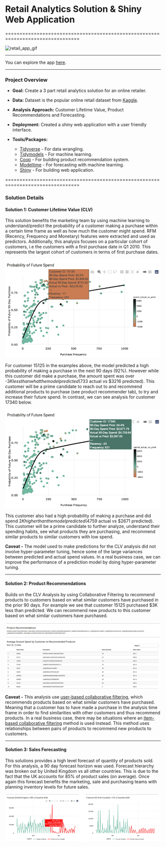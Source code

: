 # __Retail Analytics Solution & Shiny Web Application__

================================================================================


![retail_app_gif](https://user-images.githubusercontent.com/62886078/209420767-38d5caeb-2a4d-4963-abba-3e798ab2e66a.gif)

---

You can explore the app [here](https://lucas-okwudishu.shinyapps.io/retail_analytics_app/?_ga=2.49474470.1083565314.1671884117-498138199.1665930622).

---

### __Project Overview__
* __Goal:__ Create a 3 part retail analytics solution for an online retailer. 
* __Data:__ Dataset is the popular online retail dataset from [Kaggle](https://www.kaggle.com/datasets/mashlyn/online-retail-ii-uci).
* __Analysis Approach:__ Customer Lifetime Value, Product Recommendations and Forecasting.
* __Deployment:__ Created a shiny web application with a user friendly interface.
* __Tools/Packages:__

    * [Tidyverse](https://www.tidyverse.org) - For data wrangling.
    * [Tidymodels](https://www.tidymodels.org) - For machine learning.
    * [Coop](https://cran.r-project.org/web/packages/coop/index.html) - 
    For building product recommendation system.
    * [Modeltime](https://business-science.github.io/modeltime/) - 
    For forecasting with machine learning.
    * [Shiny](https://shiny.rstudio.com) - For building web application.


================================================================================

### __Solution Details__

#### __Solution 1: Customer Lifetime Value (CLV)__ 
This solution benefits the marketing team by using machine learning to 
understand/predict the probability of a customer making a purchase
within a certain time frame as well as how much the customer might spend. RFM 
(Recency, Frequency and Monetary) features were extracted and used as predictors.
Additionally, this analysis focuses on a particular cohort of customers, i.e the 
customers with a first purchase date in Q1 2010. This represents the largest 
cohort of customers in terms of first purchase dates. 

![](png/customer_red.png)

For customer 15125 in the examples above, the model predicted a high probability 
of making a purchase in the next 90 days (92%). However while this customer did 
make a purchase, the amount spent was over -$3K less than what the model predicted 
($733 actual vs $3216 predicted). This customer will be a prime candidate to reach 
out to and recommend additional products to purchase (see product recommender tab), to 
try and increase their future spend. In contrast, we can see analysis for customer
17340 below.


![](png/customer_green.png) 


This customer also had a high probability of making a purchase and did spend $2K higher than
the model predicted ($4759 actual vs $2671 predicted). This customer will be a prime candidate
to further analyze, understand their spending habits, see what products they are
purchasing, and recommend similar products to similar customers with low spend. 

__Caveat -__ The model used to make predictions for the CLV analysis did not involve
hyper-parameter tuning, hence some of the large variances between predicted and
actual spend values. In a real business case, we can improve the performance of a 
prediction model by doing hyper-parameter tuning. 

---

#### __Solution 2: Product Recommendations__
Builds on the CLV Analysis by using Collaborative Filtering to recommend products to 
customers based on what similar customers have purchased in the prior
90 days. For example we see that customer 15125 purchased $3K less than predicted. We can 
recommend new products to this customer based on what similar customers have purchased.


![](png/pr_recommend.png)


__Caveat -__ This analysis use [user-based collaborative filtering](https://www.geeksforgeeks.org/user-based-collaborative-filtering/), which recommends 
products based on what similar customers have purchased. Meaning that a customer has 
to have made a purchase in the analysis time frame in order to find similarities with
other customers and thus recommend products. In a real business case, there may be
situations where an [item-based collaborative filtering](https://www.geeksforgeeks.org/item-to-item-based-collaborative-filtering/) method is used instead. This method uses relationships between pairs of products to recommend new products to customers. 

---

#### __Solution 3: Sales Forecasting__
This solutions provides a high level forecast of quantity of products sold. For this analysis,
a 90 day forecast horizon was used. Forecast hierarchy was broken out by United Kingdom vs
all other countries. This is due to the fact that the UK accounts for 85% of product
sales (on average). Once again this forecast benefits the marketing, sale and purchasing
teams with planning inventory levels for future sales. 

![](png/forecast.png)



